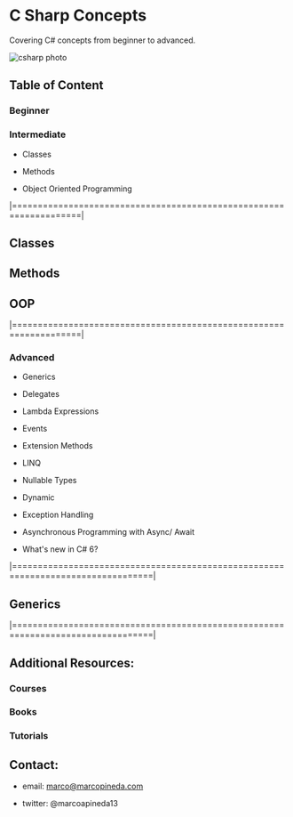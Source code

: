 # C Sharp Concepts

Covering C# concepts from beginner to advanced.

![csharp photo](http://devstickers.com/assets/img/pro/2p4i.png)



## Table of Content
 
### Beginner

### Intermediate

* Classes

* Methods 

* Object Oriented Programming


|===================================================================|

## Classes

## Methods

## OOP





|===================================================================|

### Advanced

* Generics

* Delegates

* Lambda Expressions

* Events

* Extension Methods

* LINQ

* Nullable Types

* Dynamic 

* Exception Handling

* Asynchronous Programming with Async/ Await

* What's new in C# 6?


|=================================================================================|

## Generics 








|=================================================================================|

## Additional Resources:

### Courses

### Books

### Tutorials

## Contact: 

* email: marco@marcopineda.com

* twitter: @marcoapineda13



